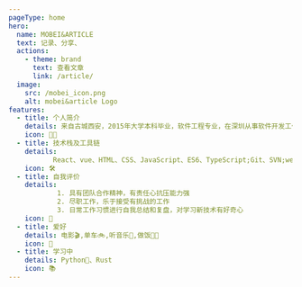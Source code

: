 ```yaml
---
pageType: home
hero:
  name: MOBEI&ARTICLE
  text: 记录、分享、 
  actions:
    - theme: brand
      text: 查看文章
      link: /article/
  image:
    src: /mobei_icon.png
    alt: mobei&article Logo
features:
  - title: 个人简介
    details: 来自古城西安，2015年大学本科毕业，软件工程专业，在深圳从事软件开发工作至今；
    icon: 👨‍💻
  - title: 技术栈及工具链
    details:
           React、vue、HTML、CSS、JavaScript、ES6、TypeScript;Git、SVN;webpack、npm、yarn;Node.js、Express;ECharts、DataV
    icon: 🛠
  - title: 自我评价
    details:
            1. 具有团队合作精神，有责任心抗压能力强
            2. 尽职工作，乐于接受有挑战的工作
            3. 日常工作习惯进行自我总结和复盘，对学习新技术有好奇心
    icon: 🚗
  - title: 爱好
    details: 电影🎬️,单车🚲,听音乐🎵,做饭👨‍🍳
    icon: 🍕
  - title: 学习中
    details: Python🐍、Rust
    icon: 📚
---
```

